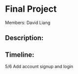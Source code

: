 Final Project
======
Members: David Liang

Description:
------


Timeline:
------
5/6 Add account signup and login
